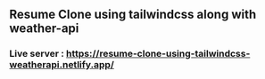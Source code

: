 ## Resume Clone using tailwindcss along with weather-api

### Live server : https://resume-clone-using-tailwindcss-weatherapi.netlify.app/
